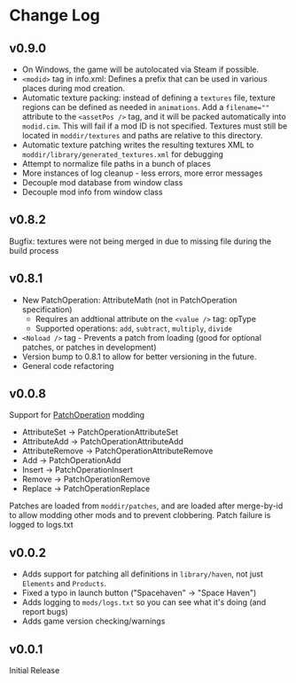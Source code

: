 # Change Log
## v0.9.0
- On Windows, the game will be autolocated via Steam if possible.
- `<modid>` tag in info.xml: Defines a prefix that can be used in various places during mod creation.
- Automatic texture packing: instead of defining a `textures` file, texture regions can be defined as needed in `animations`. Add a `filename=""` attribute to the `<assetPos />` tag, and it will be packed automatically into `modid.cim`. This will fail if a mod ID is not specified. Textures must still be located in `moddir/textures` and paths are relative to this directory.
- Automatic texture patching writes the resulting textures XML to `moddir/library/generated_textures.xml` for debugging
- Attempt to normalize file paths in a bunch of places
- More instances of log cleanup - less errors, more error messages
- Decouple mod database from window class
- Decouple mod info from window class

## v0.8.2
Bugfix: textures were not being merged in due to missing file during the build process

## v0.8.1
- New PatchOperation: AttributeMath (not in PatchOperation specification)
  - Requires an addtional attribute on the `<value />` tag: opType
  - Supported operations: `add`, `subtract`, `multiply`, `divide`
- `<Noload />` tag - Prevents a patch from loading (good for optional patches, or patches in development)
- Version bump to 0.8.1 to allow for better versioning in the future.
- General code refactoring

## v0.0.8
Support for [PatchOperation][1] modding
- AttributeSet -> PatchOperationAttributeSet
- AttributeAdd -> PatchOperationAttributeAdd
- AttributeRemove -> PatchOperationAttributeRemove
- Add -> PatchOperationAdd
- Insert -> PatchOperationInsert
- Remove -> PatchOperationRemove
- Replace -> PatchOperationReplace

Patches are loaded from `moddir/patches`, and are loaded after merge-by-id to allow modding other mods and to prevent clobbering.
Patch failure is logged to logs.txt

## v0.0.2
- Adds support for patching all definitions in `library/haven`, not just `Elements` and `Products`.
- Fixed a typo in launch button ("Spacehaven" -> "Space Haven")
- Adds logging to `mods/logs.txt` so you can see what it's doing (and report bugs)
- Adds game version checking/warnings

## v0.0.1
Initial Release


[1]: <https://rimworldwiki.com/wiki/Modding_Tutorials/PatchOperations>
